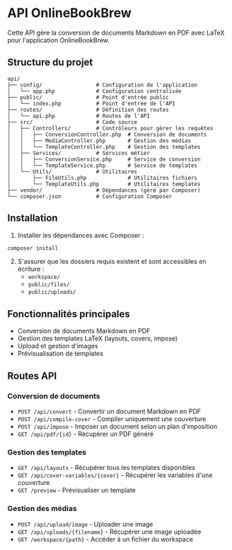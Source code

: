 # API OnlineBookBrew

Cette API gère la conversion de documents Markdown en PDF avec LaTeX pour l'application OnlineBookBrew.

## Structure du projet

```
api/
├── config/                 # Configuration de l'application
│   └── app.php             # Configuration centralisée
├── public/                 # Point d'entrée public
│   └── index.php           # Point d'entrée de l'API
├── routes/                 # Définition des routes
│   └── api.php             # Routes de l'API
├── src/                    # Code source
│   ├── Controllers/        # Contrôleurs pour gérer les requêtes
│   │   ├── ConversionController.php  # Conversion de documents
│   │   ├── MediaController.php       # Gestion des médias
│   │   └── TemplateController.php    # Gestion des templates
│   ├── Services/           # Services métier
│   │   ├── ConversionService.php     # Service de conversion
│   │   └── TemplateService.php       # Service de templates
│   └── Utils/              # Utilitaires
│       ├── FileUtils.php             # Utilitaires fichiers
│       └── TemplateUtils.php         # Utilitaires templates
├── vendor/                 # Dépendances (géré par Composer)
└── composer.json           # Configuration Composer
```

## Installation

1. Installer les dépendances avec Composer :

```bash
composer install
```

2. S'assurer que les dossiers requis existent et sont accessibles en écriture :
   - `workspace/`
   - `public/files/`
   - `public/uploads/`

## Fonctionnalités principales

- Conversion de documents Markdown en PDF
- Gestion des templates LaTeX (layouts, covers, impose)
- Upload et gestion d'images
- Prévisualisation de templates

## Routes API

### Conversion de documents
- `POST /api/convert` - Convertir un document Markdown en PDF
- `POST /api/compile-cover` - Compiler uniquement une couverture
- `POST /api/impose` - Imposer un document selon un plan d'imposition
- `GET /api/pdf/{id}` - Récupérer un PDF généré

### Gestion des templates
- `GET /api/layouts` - Récupérer tous les templates disponibles
- `GET /api/cover-variables/{cover}` - Récupérer les variables d'une couverture
- `GET /preview` - Prévisualiser un template

### Gestion des médias
- `POST /api/upload/image` - Uploader une image
- `GET /api/uploads/{filename}` - Récupérer une image uploadée
- `GET /workspace/{path}` - Accéder à un fichier du workspace 